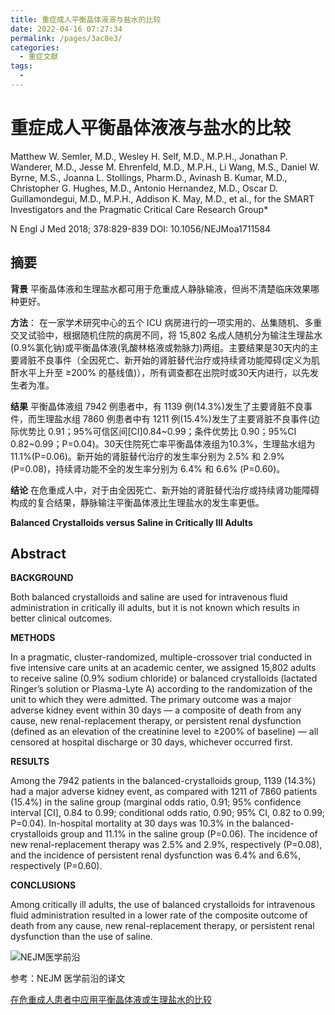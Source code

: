 ```yaml
---
title: 重症成人平衡晶体液液与盐水的比较
date: 2022-04-16 07:27:34
permalink: /pages/3ac8e3/
categories:
  - 重症文献
tags:
  - 
---
```

# 重症成人平衡晶体液液与盐水的比较

Matthew W. Semler, M.D., Wesley H. Self, M.D., M.P.H., Jonathan P. Wanderer, M.D., Jesse M. Ehrenfeld, M.D., M.P.H., Li Wang, M.S., Daniel W. Byrne, M.S., Joanna L. Stollings, Pharm.D., Avinash B. Kumar, M.D., Christopher G. Hughes, M.D., Antonio Hernandez, M.D., Oscar D. Guillamondegui, M.D., M.P.H., Addison K. May, M.D., et al., for the SMART Investigators and the Pragmatic Critical Care Research Group*


N Engl J Med 2018; 378:829-839
DOI: 10.1056/NEJMoa1711584



## 摘要



**背景**
平衡晶体液和生理盐水都可用于危重成人静脉输液，但尚不清楚临床效果哪种更好。

**方法**：
在一家学术研究中心的五个 ICU 病房进行的一项实用的、丛集随机、多重交叉试验中，根据随机住院的病房不同，将 15,802 名成人随机分为输注生理盐水(0.9%氯化钠)或平衡晶体液(乳酸林格液或勃脉力)两组。主要结果是30天内的主要肾脏不良事件（全因死亡、新开始的肾脏替代治疗或持续肾功能障碍(定义为肌酐水平上升至 ≥200% 的基线值)），所有调查都在出院时或30天内进行，以先发生者为准。

**结果**
平衡晶体液组 7942 例患者中，有 1139 例(14.3%)发生了主要肾脏不良事件，而生理盐水组 7860 例患者中有 1211  例(15.4%)发生了主要肾脏不良事件(边际优势比 0.91；95%可信区间[CI]0.84~0.99；条件优势比 0.90；95%CI 0.82~0.99；P=0.04)。30天住院死亡率平衡晶体液组为10.3%，生理盐水组为11.1%(P=0.06)。新开始的肾脏替代治疗的发生率分别为 2.5% 和 2.9% (P=0.08)，持续肾功能不全的发生率分别为 6.4% 和 6.6% (P=0.60)。

**结论**
在危重成人中，对于由全因死亡、新开始的肾脏替代治疗或持续肾功能障碍构成的复合结果，静脉输注平衡晶体液比生理盐水的发生率更低。





**Balanced Crystalloids versus Saline in Critically Ill Adults**

## Abstract

**BACKGROUND**

Both balanced crystalloids and saline are used for intravenous fluid administration in critically ill adults, but it is not known which results in better clinical outcomes.

**METHODS**

In a pragmatic, cluster-randomized, multiple-crossover trial conducted in five intensive care units at an academic center, we assigned 15,802 adults to receive saline (0.9% sodium chloride) or balanced crystalloids (lactated Ringer’s solution or Plasma-Lyte A) according to the randomization of the unit to which they were admitted. The primary outcome was a major adverse kidney event within 30 days — a composite of death from any cause, new renal-replacement therapy, or persistent renal dysfunction (defined as an elevation of the creatinine level to ≥200% of baseline) — all censored at hospital discharge or 30 days, whichever occurred first.

**RESULTS**

Among the 7942 patients in the balanced-crystalloids group, 1139 (14.3%) had a major adverse kidney event, as compared with 1211 of 7860 patients (15.4%) in the saline group (marginal odds ratio, 0.91; 95% confidence interval [CI], 0.84 to 0.99; conditional odds ratio, 0.90; 95% CI, 0.82 to 0.99; P=0.04). In-hospital mortality at 30 days was 10.3% in the balanced-crystalloids group and 11.1% in the saline group (P=0.06). The incidence of new renal-replacement therapy was 2.5% and 2.9%, respectively (P=0.08), and the incidence of persistent renal dysfunction was 6.4% and 6.6%, respectively (P=0.60).

**CONCLUSIONS**

Among critically ill adults, the use of balanced crystalloids for intravenous fluid administration resulted in a lower rate of the composite outcome of death from any cause, new renal-replacement therapy, or persistent renal dysfunction than the use of saline. 



![NEJM医学前沿](https://gitee.com/humorlife2020/img/raw/main/upload/202110311809302.png)

参考：NEJM 医学前沿的译文

[在危重成人患者中应用平衡晶体液或生理盐水的比较](https://nejmqianyan.cn/article/yxqyoa1711586?sg=AbW1NGsHw3NxPd6F)

